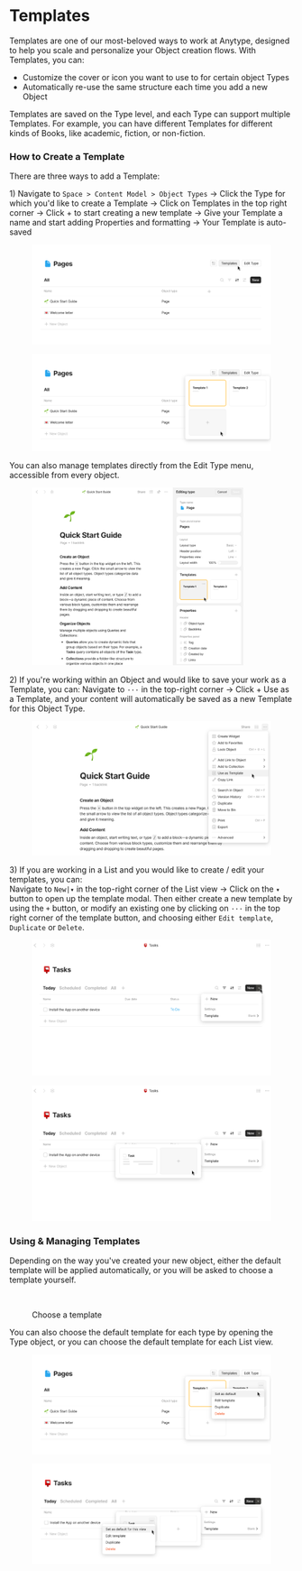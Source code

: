 # Templates

Templates are one of our most-beloved ways to work at Anytype, designed to help you scale and personalize your Object creation flows. With Templates, you can:

* Customize the cover or icon you want to use to for certain object Types
* Automatically re-use the same structure each time you add a new Object

Templates are saved on the Type level, and each Type can support multiple Templates. For example, you can have different Templates for different kinds of Books, like academic, fiction, or non-fiction.

### How to Create a Template

There are three ways to add a Template:

1\) Navigate to `Space > Content Model > Object Types` → Click the Type for which you'd like to create a Template → Click on Templates in the top right corner → Click + to start creating a new template → Give your Template a name and start adding Properties and formatting → Your Template is auto-saved

<div><figure><img src="../../.gitbook/assets/image (164).png" alt=""><figcaption></figcaption></figure> <figure><img src="../../.gitbook/assets/image (166).png" alt=""><figcaption></figcaption></figure></div>

You can also manage templates directly from the Edit Type menu, accessible from every object.

<figure><img src="../../.gitbook/assets/image (224).png" alt="" width="375"><figcaption></figcaption></figure>

2\) If you're working within an Object and would like to save your work as a Template, you can: Navigate to `···` in the top-right corner → Click + Use as a Template, and your content will automatically be saved as a new Template for this Object Type.

<figure><img src="../../.gitbook/assets/image (185).png" alt="" width="563"><figcaption></figcaption></figure>

3\) If you are working in a List and you would like to create / edit your templates, you can:\
Navigate to `New|▾` in the top-right corner of the List view -> Click on the `▾` button to open up the template modal. Then either create a new template by using the `+` button, or modify an existing one by clicking on `···` in the top right corner of the template button, and choosing either `Edit template`, `Duplicate` or `Delete`.

<div><figure><img src="../../.gitbook/assets/image (170).png" alt=""><figcaption></figcaption></figure> <figure><img src="../../.gitbook/assets/image (171).png" alt=""><figcaption></figcaption></figure></div>

### Using & Managing Templates

Depending on the way you've created your new object, either the default template will be applied automatically, or you will be asked to choose a template yourself.

<figure><img src="../../.gitbook/assets/5_Template Picker Screenshot.png" alt="" width="375"><figcaption><p>Choose a template</p></figcaption></figure>

You can also choose the default template for each type by opening the Type object, or you can choose the default template for each List view.

<div><figure><img src="../../.gitbook/assets/image (162).png" alt=""><figcaption></figcaption></figure> <figure><img src="../../.gitbook/assets/image (163).png" alt=""><figcaption></figcaption></figure></div>
